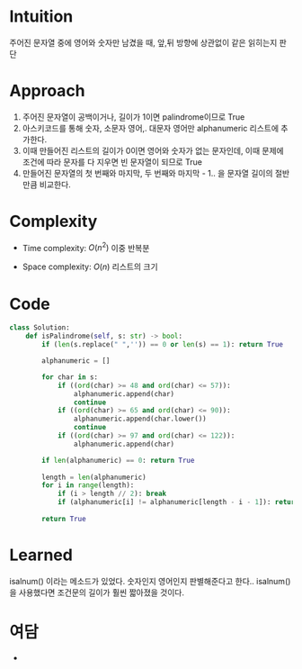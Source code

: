 # Intuition
주어진 문자열 중에 영어와 숫자만 남겼을 때, 앞,뒤 방향에 상관없이 같은 읽히는지 판단

# Approach
1. 주어진 문자열이 공백이거나, 길이가 1이면 palindrome이므로 True
2. 아스키코드를 통해 숫자, 소문자 영어,. 대문자 영어만 alphanumeric 리스트에 추가한다.
3. 이때 만들어진 리스트의 길이가 0이면 영어와 숫자가 없는 문자인데, 이때 문제에 조건에 따라 문자를 다 지우면 빈 문자열이 되므로 True
4. 만들어진 문자열의 첫 번째와 마지막, 두 번째와 마지막 - 1.. 을 문자열 길이의 절반만큼 비교한다.


# Complexity
- Time complexity: $O(n^2)$
이중 반복분

- Space complexity: $O(n)$
리스트의 크기

# Code
```python
class Solution:
    def isPalindrome(self, s: str) -> bool:
        if (len(s.replace(" ",'')) == 0 or len(s) == 1): return True

        alphanumeric = []

        for char in s:
            if ((ord(char) >= 48 and ord(char) <= 57)):
                alphanumeric.append(char)
                continue
            if ((ord(char) >= 65 and ord(char) <= 90)):
                alphanumeric.append(char.lower())
                continue
            if ((ord(char) >= 97 and ord(char) <= 122)):
                alphanumeric.append(char)

        if len(alphanumeric) == 0: return True
        
        length = len(alphanumeric)
        for i in range(length):
            if (i > length // 2): break
            if (alphanumeric[i] != alphanumeric[length - i - 1]): return False
        
        return True
```
# Learned
isalnum() 이라는 메소드가 있었다. 숫자인지 영어인지 판별해준다고 한다..
isalnum()을 사용했다면 조건문의 길이가 훨씬 짧아졌을 것이다.

# 여담
-